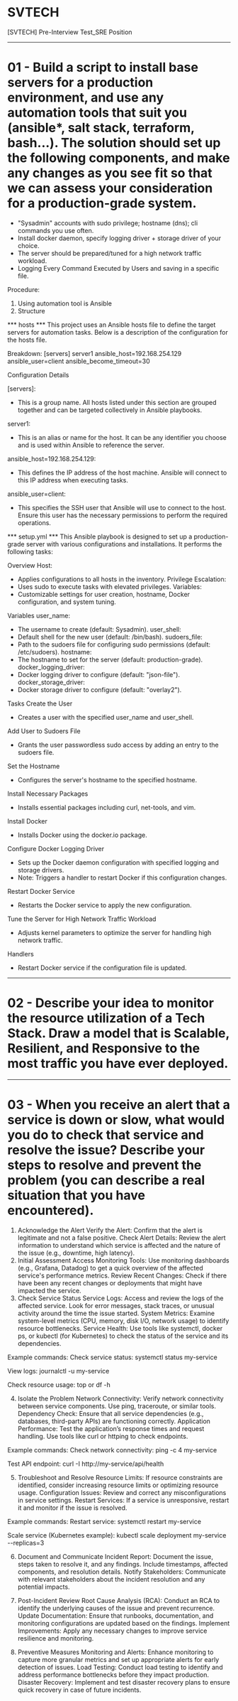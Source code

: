 # SVTECH
[SVTECH] Pre-Interview Test_SRE Position
***
01 - Build a script to install base servers for a production environment, and use any automation tools that suit you (ansible*, salt stack, terraform, bash...). The solution should set up the following components, and make any changes as you see fit so that we can assess your consideration for a production-grade system.
================================================================================
-	"Sysadmin" accounts with sudo privilege; hostname (dns); cli commands you use often.
-	Install docker daemon, specify logging driver + storage driver of your choice.
-	The server should be prepared/tuned for a high network traffic workload.
-	Logging Every Command Executed by Users and saving in a specific file.


Procedure:
1. Using automation tool is Ansible
2. Structure

*** hosts ***
This project uses an Ansible hosts file to define the target servers for automation tasks. Below is a description of the configuration for the hosts file.

Breakdown:
[servers]
server1 ansible_host=192.168.254.129 ansible_user=client ansible_become_timeout=30

Configuration Details

[servers]: 
- This is a group name. All hosts listed under this section are grouped together and can be targeted collectively in Ansible playbooks.

server1: 
- This is an alias or name for the host. It can be any identifier you choose and is used within Ansible to reference the server.

ansible_host=192.168.254.129:
- This defines the IP address of the host machine. Ansible will connect to this IP address when executing tasks.

ansible_user=client: 
- This specifies the SSH user that Ansible will use to connect to the host. Ensure this user has the necessary permissions to perform the required operations.

*** setup.yml ***
This Ansible playbook is designed to set up a production-grade server with various configurations and installations. It performs the following tasks:

Overview
  Host: 
  - Applies configurations to all hosts in the inventory.
  Privilege Escalation:
  - Uses sudo to execute tasks with elevated privileges.
  Variables:
  - Customizable settings for user creation, hostname, Docker configuration, and system tuning.
  
Variables
  user_name: 
  - The username to create (default: Sysadmin).
  user_shell:
  - Default shell for the new user (default: /bin/bash).
  sudoers_file:
  - Path to the sudoers file for configuring sudo permissions (default: /etc/sudoers).
  hostname:
  - The hostname to set for the server (default: production-grade).
  docker_logging_driver:
  - Docker logging driver to configure (default: "json-file").
  docker_storage_driver:
  - Docker storage driver to configure (default: "overlay2").

Tasks
Create the User
-  Creates a user with the specified user_name and user_shell.

Add User to Sudoers File
-  Grants the user passwordless sudo access by adding an entry to the sudoers file.

Set the Hostname
-  Configures the server's hostname to the specified hostname.

Install Necessary Packages
-  Installs essential packages including curl, net-tools, and vim.

Install Docker
-  Installs Docker using the docker.io package.

Configure Docker Logging Driver
-  Sets up the Docker daemon configuration with specified logging and storage drivers.
-  Note: Triggers a handler to restart Docker if this configuration changes.

Restart Docker Service
-  Restarts the Docker service to apply the new configuration.

Tune the Server for High Network Traffic Workload
-  Adjusts kernel parameters to optimize the server for handling high network traffic.

Handlers
-  Restart Docker service if the configuration file is updated.


***
02 - Describe your idea to monitor the resource utilization of a Tech Stack. Draw a model that is Scalable, Resilient, and Responsive to the most traffic you have ever deployed. 
================================================================================
***
03 - When you receive an alert that a service is down or slow, what would you do to check that service and resolve the issue? Describe your steps to resolve and prevent the problem (you can describe a real situation that you have encountered).
================================================================================
1. Acknowledge the Alert
  Verify the Alert: Confirm that the alert is legitimate and not a false positive.
  Check Alert Details: Review the alert information to understand which service is affected and the nature of the issue (e.g., downtime, high latency).
2. Initial Assessment
  Access Monitoring Tools: Use monitoring dashboards (e.g., Grafana, Datadog) to get a quick overview of the affected service's performance metrics.
  Review Recent Changes: Check if there have been any recent changes or deployments that might have impacted the service.
3. Check Service Status
  Service Logs: Access and review the logs of the affected service. Look for error messages, stack traces, or unusual activity around the time the issue started.
  System Metrics: Examine system-level metrics (CPU, memory, disk I/O, network usage) to identify resource bottlenecks.
  Service Health: Use tools like systemctl, docker ps, or kubectl (for Kubernetes) to check the status of the service and its dependencies.

  Example commands:
  Check service status:
  systemctl status my-service
  
  View logs:
  journalctl -u my-service
  
  Check resource usage:
  top or
  df -h

4. Isolate the Problem
  Network Connectivity: Verify network connectivity between service components. Use ping, traceroute, or similar tools.
  Dependency Check: Ensure that all service dependencies (e.g., databases, third-party APIs) are functioning correctly.
  Application Performance: Test the application’s response times and request handling. Use tools like curl or httping to check endpoints.
 
  Example commands:
  Check network connectivity:
  ping -c 4 my-service

  Test API endpoint:
  curl -I http://my-service/api/health

5. Troubleshoot and Resolve
  Resource Limits: If resource constraints are identified, consider increasing resource limits or optimizing resource usage.
  Configuration Issues: Review and correct any misconfigurations in service settings.
  Restart Services: If a service is unresponsive, restart it and monitor if the issue is resolved.
 
  Example commands:
  Restart service:
  systemctl restart my-service
  
  Scale service (Kubernetes example):
  kubectl scale deployment my-service --replicas=3

6. Document and Communicate
  Incident Report: Document the issue, steps taken to resolve it, and any findings. Include timestamps, affected components, and resolution details.
  Notify Stakeholders: Communicate with relevant stakeholders about the incident resolution and any potential impacts.

7. Post-Incident Review
  Root Cause Analysis (RCA): Conduct an RCA to identify the underlying causes of the issue and prevent recurrence.
  Update Documentation: Ensure that runbooks, documentation, and monitoring configurations are updated based on the findings.
  Implement Improvements: Apply any necessary changes to improve service resilience and monitoring.

8. Preventive Measures
  Monitoring and Alerts: Enhance monitoring to capture more granular metrics and set up appropriate alerts for early detection of issues.
  Load Testing: Conduct load testing to identify and address performance bottlenecks before they impact production.
  Disaster Recovery: Implement and test disaster recovery plans to ensure quick recovery in case of future incidents.
